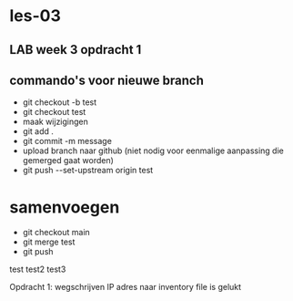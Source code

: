 # les-03
## LAB week 3 opdracht 1
## commando's voor nieuwe branch
* git checkout -b test
* git checkout test
* maak wijzigingen
* git add .
* git commit -m message
* upload branch naar github (niet nodig voor eenmalige aanpassing die gemerged gaat worden)
* git push --set-upstream origin test
# samenvoegen
* git checkout main
* git merge test
* git push

test
test2
test3

Opdracht 1:
wegschrijven IP adres naar inventory file is gelukt

